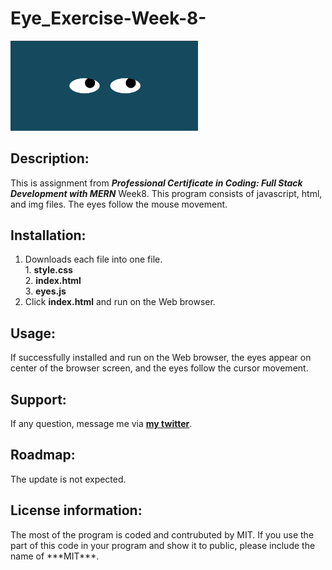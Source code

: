 # Eye_Exercise-Week-8-

<img src="EyesExercise.png" width='300'/>

## Description:
  This is assignment from ***Professional Certificate in Coding: Full Stack Development with MERN*** Week8.
  This program consists of javascript, html, and img files.
  The eyes follow the mouse movement.

## Installation:
  1. Downloads each file into one file. <br>
    1. **style.css** <br>
    2. **index.html** <br>
    3. **eyes.js** <br>
  2. Click **index.html** and run on the Web browser.
  
## Usage:
  <p>If successfully installed and run on the Web browser, the eyes appear on center of the browser screen, and the eyes follow the cursor movement.</p>
  
## Support:
  If any question, message me via **[my twitter](https://twitter.com/Kojiro38895598)**.
  
## Roadmap:
  The update is not expected.
  
## License information: 
  <p>The most of the program is coded and contrubuted by MIT. If you use the part of this code in your program and show it to public, please include the name of ***MIT***.</p>

